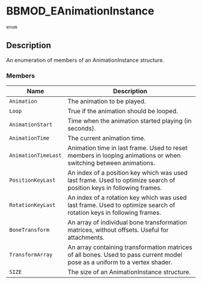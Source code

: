 # BBMOD_EAnimationInstance
`enum`
## Description
An enumeration of members of an AnimationInstance structure.

### Members
| Name | Description |
| ---- | ----------- |
| `Animation` | The animation to be played. |
| `Loop` | True if the animation should be looped. |
| `AnimationStart` | Time when the animation started playing (in seconds). |
| `AnimationTime` | The current animation time. |
| `AnimationTimeLast` | Animation time in last frame. Used to reset members in  	 looping animations or when switching between animations. |
| `PositionKeyLast` | An index of a position key which was used last frame.  	 Used to optimize search of position keys in following frames. |
| `RotationKeyLast` | An index of a rotation key which was used last frame.  	 Used to optimize search of rotation keys in following frames. |
| `BoneTransform` | An array of individual bone transformation matrices,  	 without offsets. Useful for attachments. |
| `TransformArray` | An array containing transformation matrices of all bones.  	 Used to pass current model pose as a uniform to a vertex shader. |
| `SIZE` | The size of an AnimationInstance structure. |
